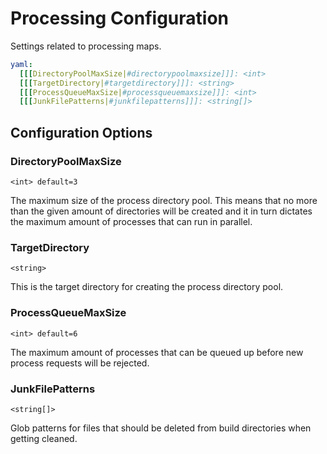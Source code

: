 # Processing Configuration

Settings related to processing maps.

````yaml
yaml:
  [[[DirectoryPoolMaxSize|#directorypoolmaxsize]]]: <int>
  [[[TargetDirectory|#targetdirectory]]]: <string>
  [[[ProcessQueueMaxSize|#processqueuemaxsize]]]: <int>
  [[[JunkFilePatterns|#junkfilepatterns]]]: <string[]>
````

## Configuration Options
### DirectoryPoolMaxSize
`<int> default=3`

The maximum size of the process directory pool.
This means that no more than the given amount of directories will be created
and it in turn dictates the maximum amount of processes that can run in parallel.

### TargetDirectory
`<string>`

This is the target directory for creating the process directory pool.

### ProcessQueueMaxSize
`<int> default=6`

The maximum amount of processes that can be queued up before new process requests will be rejected.

### JunkFilePatterns
`<string[]>`

Glob patterns for files that should be deleted from build directories when getting cleaned.

<seealso>
    <!--Provide links to related how-to guides, overviews, and tutorials.-->
</seealso>